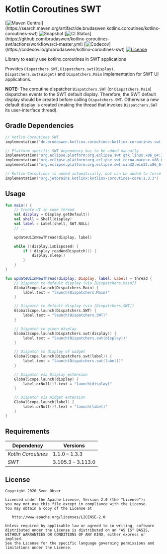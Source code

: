 # Kotlin Coroutines SWT

[![Maven Central]([https://images1-focus-opensocial.googleusercontent.com/gadgets/proxy?container=focus&url=https%3A%2F%2Fimg.shields.io%2Fmaven-central%2Fv%2Fde.brudaswen.kotlinx.coroutines%2Fkotlinx-coroutines-swt%3Fstyle%3Dflat-square](https://img.shields.io/maven-central/v/de.brudaswen.kotlinx.coroutines/kotlinx-coroutines-swt?style=flat-square))](https://search.maven.org/artifact/de.brudaswen.kotlinx.coroutines/kotlinx-coroutines-swt)
![Snapshot]([https://images1-focus-opensocial.googleusercontent.com/gadgets/proxy?container=focus&url=https%3A%2F%2Fimg.shields.io%2Fnexus%2Fs%2Fde.brudaswen.kotlinx.coroutines%2Fkotlinx-coroutines-swt%3Flabel%3Dsnapshot%26server%3Dhttps%253A%252F%252Foss.sonatype.org%26style%3Dflat-square](https://img.shields.io/nexus/s/de.brudaswen.kotlinx.coroutines/kotlinx-coroutines-swt?label=snapshot&server=https%3A%2F%2Foss.sonatype.org&style=flat-square))
[![CI Status]([https://images1-focus-opensocial.googleusercontent.com/gadgets/proxy?container=focus&url=https%3A%2F%2Fimg.shields.io%2Fgithub%2Fworkflow%2Fstatus%2Fbrudaswen%2Fkotlinx-coroutines-swt%2FCI%3Fstyle%3Dflat-square](https://img.shields.io/github/workflow/status/brudaswen/kotlinx-coroutines-swt/ci-master.yml?style=flat-square))](https://github.com/brudaswen/kotlinx-coroutines-swt/actions/workflows/ci-master.yml)
[![Codecov]([https://images1-focus-opensocial.googleusercontent.com/gadgets/proxy?container=focus&url=https%3A%2F%2Fimg.shields.io%2Fcodecov%2Fc%2Fgithub%2Fbrudaswen%2Fkotlinx-coroutines-swt%3Fstyle%3Dflat-square](https://img.shields.io/codecov/c/github/brudaswen/kotlinx-coroutines-swt?style=flat-square))](https://codecov.io/gh/brudaswen/kotlinx-coroutines-swt)
[![License](https://img.shields.io/github/license/brudaswen/kotlinx-coroutines-swt?style=flat-square)](https://www.apache.org/licenses/LICENSE-2.0)

Library to easily use kotlinx.coroutines in SWT applications

Provides `Dispatchers.SWT`, `Dispatchers.swt(Display)`, `Dispatchers.swt(Widget)` and `Dispatchers.Main` implementation for SWT UI 
applications.

**NOTE:**
The coroutine dispatcher `Dispatchers.SWT` (or `Dispatchers.Main`) dispatches events to the SWT default display.
Therefore, the SWT default display should be created before calling `Dispatchers.SWT`. Otherwise a new default display
is created (making the thread that invokes `Dispatchers.SWT` its user-interface thread).

## Gradle Dependencies
```kotlin
// Kotlin Coroutines SWT
implementation("de.brudaswen.kotlinx.coroutines:kotlinx-coroutines-swt:1.0.0")

// Platform specific SWT dependency has to be added manually
implementation("org.eclipse.platform:org.eclipse.swt.gtk.linux.x86_64:3.113.0")
implementation("org.eclipse.platform:org.eclipse.swt.cocoa.macosx.x86_64:3.113.0")
implementation("org.eclipse.platform:org.eclipse.swt.win32.win32.x86_64:3.113.0")

// Kotlin Coroutines is added automatically, but can be added to force a specific version
implementation("org.jetbrains.kotlinx:kotlinx-coroutines-core:1.3.3")
```

## Usage
```kotlin
fun main() {
    // Create UI in some thread
    val display = Display.getDefault()
    val shell = Shell(display)
    val label = Label(shell, SWT.NULL)
    // ...

    updateUiInNewThread(display, label)

    while (!display.isDisposed) {
        if (!display.readAndDispatch()) {
            display.sleep()
        }
    }
}

fun updateUiInNewThread(display: Display, label: Label) = thread {
    // Dispatch to default display (via [Dispatchers.Main])
    GlobalScope.launch(Dispatchers.Main) {
        label.text = "launch(Dispatchers.Main)"
    }

    // Dispatch to default display (via [Dispatchers.SWT])
    GlobalScope.launch(Dispatchers.SWT) {
        label.text = "launch(Dispatchers.SWT)"
    }

    // Dispatch to given display
    GlobalScope.launch(Dispatchers.swt(display)) {
        label.text = "launch(Dispatchers.swt(display))"
    }

    // Dispatch to display of widget
    GlobalScope.launch(Dispatchers.swt(label)) {
        label.text = "launch(Dispatchers.swt(label))"
    }

    // Dispatch via Display extension
    GlobalScope.launch(display) {
        label.orNull()?.text = "launch(display)"
    }

    // Dispatch via Widget extension
    GlobalScope.launch(label) {
        label.orNull()?.text = "launch(label)"
    }
}
```

## Requirements

| Dependency          | Versions          |
|---                  |---                |
| *Kotlin Coroutines* | 1.1.0 ⁠– 1.3.3     |
| *SWT*               | 3.105.3 ⁠– 3.113.0 |

## License

```
Copyright 2020 Sven Obser

Licensed under the Apache License, Version 2.0 (the "License");
you may not use this file except in compliance with the License.
You may obtain a copy of the License at

   http://www.apache.org/licenses/LICENSE-2.0

Unless required by applicable law or agreed to in writing, software
distributed under the License is distributed on an "AS IS" BASIS,
WITHOUT WARRANTIES OR CONDITIONS OF ANY KIND, either express or implied.
See the License for the specific language governing permissions and
limitations under the License.
```

